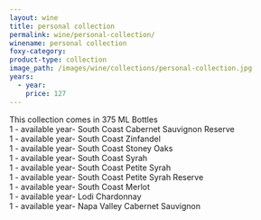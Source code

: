 ```yaml
---
layout: wine
title: personal collection
permalink: wine/personal-collection/
winename: personal collection
foxy-category:
product-type: collection
image_path: /images/wine/collections/personal-collection.jpg
years:
  - year:
    price: 127
---
```



This collection comes in 375 ML Bottles<br>1 - available year- South Coast Cabernet Sauvignon Reserve<br>1 - available year- South Coast Zinfandel<br>1 - available year- South Coast Stoney Oaks<br>1 - available year- South Coast Syrah<br>1 - available year- South Coast Petite Syrah<br>1 - available year- South Coast Petite Syrah Reserve<br>1 - available year- South Coast Merlot<br>1 - available year- Lodi Chardonnay<br>1 - available year- Napa Valley Cabernet Sauvignon